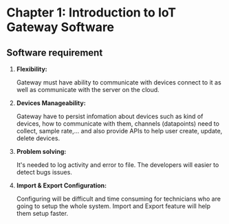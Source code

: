 # Chapter 1: Introduction to IoT Gateway Software

## Software requirement

1. **Flexibility:**

   Gateway must have ability to communicate with devices connect to it as well as communicate with the server on the cloud.

2. **Devices Manageability:**

   Gateway have to persist infomation about devices such as kind of devices, how to communicate with them, channels (datapoints) need to collect, sample rate,... and also provide APIs to help user create, update, delete devices.

3. **Problem solving:**

   It's needed to log activity and error to file. The developers will easier to detect bugs issues.

4. **Import & Export Configuration:**

   Configuring will be difficult and time consuming for technicians who are going to setup the whole system. Import and Export feature will help them setup faster.

